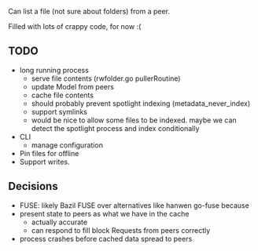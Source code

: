 Can list a file (not sure about folders) from a peer.

Filled with lots of crappy code, for now :(

TODO
----

- long running process
  - serve file contents (rwfolder.go pullerRoutine)
  - update Model from peers
  - cache file contents
  - should probably prevent spotlight indexing (metadata_never_index)
  - support symlinks
  - would be nice to allow some files to be indexed. maybe we can detect the spotlight process and index conditionally
- CLI
  - manage configuration
- Pin files for offline
- Support writes.

Decisions
---------

- FUSE: likely Bazil FUSE over alternatives like hanwen go-fuse because 
- present state to peers as what we have in the cache
  - actually accurate
  - can respond to fill block Requests from peers correctly
- process crashes before cached data spread to peers